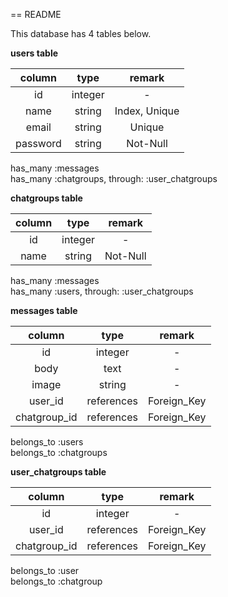 == README

This database has 4 tables below.

**users table**

|column|type|remark|
|:---:|:---:|:---:|
|id|integer|-|
|name|string|Index, Unique|
|email|string|Unique|
|password|string|Not-Null|

has_many :messages  
has_many :chatgroups, through: :user_chatgroups


**chatgroups table**

|column|type|remark|
|:---:|:---:|:---:|
|id|integer|-|
|name|string|Not-Null|

has_many :messages  
has_many :users, through: :user_chatgroups


**messages table**

|column|type|remark|
|:---:|:---:|:---:|
|id|integer|-|
|body|text|-|
|image|string|-|
|user_id|references|Foreign_Key|
|chatgroup_id|references|Foreign_Key|

belongs_to :users  
belongs_to :chatgroups


**user_chatgroups table**

|column|type|remark|
|:---:|:---:|:---:|
|id|integer|-|
|user_id|references|Foreign_Key|
|chatgroup_id|references|Foreign_Key|

belongs_to :user  
belongs_to :chatgroup




